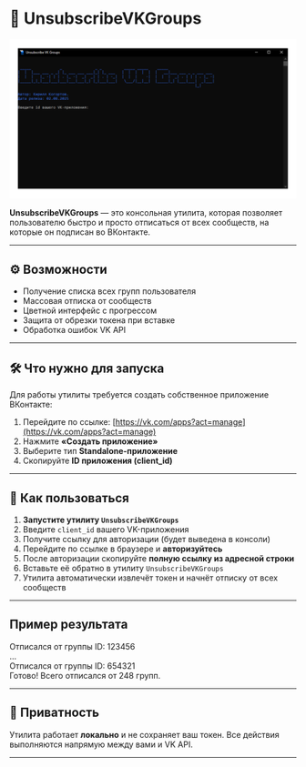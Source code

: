 # 🧹 UnsubscribeVKGroups  

![Скриншот](sreenshot.png)

**UnsubscribeVKGroups** — это консольная утилита, которая позволяет пользователю быстро и просто отписаться от всех сообществ, на которые он подписан во ВКонтакте.

---

## ⚙️ Возможности

- Получение списка всех групп пользователя
- Массовая отписка от сообществ
- Цветной интерфейс с прогрессом
- Защита от обрезки токена при вставке
- Обработка ошибок VK API

---

## 🛠 Что нужно для запуска

Для работы утилиты требуется создать собственное приложение ВКонтакте:

1. Перейдите по ссылке: [https://vk.com/apps?act=manage](https://vk.com/apps?act=manage)
2. Нажмите **«Создать приложение»**
3. Выберите тип **Standalone-приложение**
4. Скопируйте **ID приложения (client_id)**

---

## 🚀 Как пользоваться

1. **Запустите утилиту `UnsubscribeVKGroups`**
2. Введите `client_id` вашего VK-приложения
3. Получите ссылку для авторизации (будет выведена в консоли)
4. Перейдите по ссылке в браузере и **авторизуйтесь**
5. После авторизации скопируйте **полную ссылку из адресной строки**
6. Вставьте её обратно в утилиту `UnsubscribeVKGroups`
7. Утилита автоматически извлечёт токен и начнёт отписку от всех сообществ

---

## Пример результата
Отписался от группы ID: 123456  
...  
Отписался от группы ID: 654321  
Готово! Всего отписался от 248 групп.  

---

## 🔐 Приватность

Утилита работает **локально** и не сохраняет ваш токен. Все действия выполняются напрямую между вами и VK API.

---
